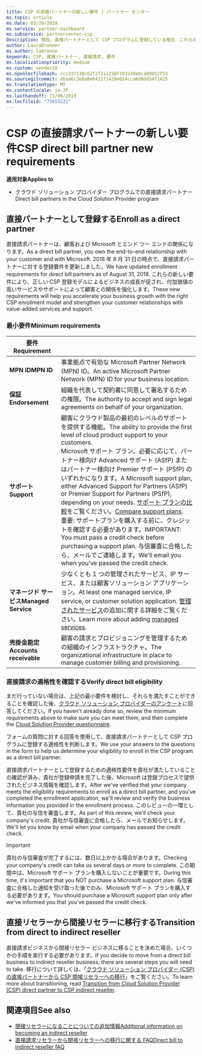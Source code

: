 ```yaml
---
title: CSP の直接パートナーの新しい要件 | パートナー センター
ms.topic: article
ms.date: 03/20/2018
ms.service: partner-dashboard
ms.subservice: partnercenter-csp
Description: 現在、直接パートナーとして CSP プログラムに登録している場合、これらの更新されたサポートとサービスの要件を満たすために準備する必要があります。
author: LauraBrenner
ms.author: labrenne
keywords: CSP, 直接パートナー, 直接請求, 要件
ms.localizationpriority: medium
ms.custom: seodec18
ms.openlocfilehash: ccc337138c62f2f2a1258f183a30e0ca09652f53
ms.sourcegitcommit: dbaa6c2e8a0e6431f1420e024cca6d0dd54f1425
ms.translationtype: MT
ms.contentlocale: ja-JP
ms.lasthandoff: 11/06/2019
ms.locfileid: "73653221"
---
```

# <a name="csp-direct-bill-partner-new-requirements"></a><span data-ttu-id="1352e-104">CSP の直接請求パートナーの新しい要件</span><span class="sxs-lookup"><span data-stu-id="1352e-104">CSP direct bill partner new requirements</span></span>

<span data-ttu-id="1352e-105">**適用対象**</span><span class="sxs-lookup"><span data-stu-id="1352e-105">**Applies to**</span></span>

- <span data-ttu-id="1352e-106">クラウド ソリューション プロバイダー プログラムでの直接請求パートナー</span><span class="sxs-lookup"><span data-stu-id="1352e-106">Direct bill partners in the Cloud Solution Provider program</span></span>

## <a name="enroll-as-a-direct-partner"></a><span data-ttu-id="1352e-107">直接パートナーとして登録する</span><span class="sxs-lookup"><span data-stu-id="1352e-107">Enroll as a direct partner</span></span>

<span data-ttu-id="1352e-108">直接請求パートナーは、顧客および Microsoft とエンド ツー エンドの関係になります。</span><span class="sxs-lookup"><span data-stu-id="1352e-108">As a direct bill partner, you own the end-to-end relationship with your customer and with Microsoft.</span></span> <span data-ttu-id="1352e-109">2018 年 8 月 31 日の時点で、直接請求パートナーに対する登録要件を更新しました。</span><span class="sxs-lookup"><span data-stu-id="1352e-109">We have updated enrollment requirements for direct bill partners as of August 31, 2018.</span></span> <span data-ttu-id="1352e-110">これらの新しい要件により、正しい CSP 登録モデルによるビジネスの成長が促され、付加価値の高いサービスやサポートによって顧客との関係を強化します。</span><span class="sxs-lookup"><span data-stu-id="1352e-110">These new requirements will help you accelerate your business growth with the right CSP enrollment model and strengthen your customer relationships with value-added services and support.</span></span>

### <a name="minimum-requirements"></a><span data-ttu-id="1352e-111">最小要件</span><span class="sxs-lookup"><span data-stu-id="1352e-111">Minimum requirements</span></span>

|<span data-ttu-id="1352e-112">**要件**</span><span class="sxs-lookup"><span data-stu-id="1352e-112">**Requirement**</span></span>|                             |
|--------------------------------|--------------------------------------------------------------|
|<span data-ttu-id="1352e-113">**MPN ID**</span><span class="sxs-lookup"><span data-stu-id="1352e-113">**MPN ID**</span></span>   |<span data-ttu-id="1352e-114">事業拠点で有効な Microsoft Partner Network (MPN) ID。</span><span class="sxs-lookup"><span data-stu-id="1352e-114">An active Microsoft Partner Network (MPN) ID for your business location.</span></span>    |
|<span data-ttu-id="1352e-115">**保証**</span><span class="sxs-lookup"><span data-stu-id="1352e-115">**Endorsement**</span></span>   |<span data-ttu-id="1352e-116">組織を代表して契約書に同意して署名するための権限。</span><span class="sxs-lookup"><span data-stu-id="1352e-116">The authority to accept and sign legal agreements on behalf of your organization.</span></span>|
|<span data-ttu-id="1352e-117">**サポート**</span><span class="sxs-lookup"><span data-stu-id="1352e-117">**Support**</span></span>   |<span data-ttu-id="1352e-118">顧客にクラウド製品の最初のレベルのサポートを提供する機能。</span><span class="sxs-lookup"><span data-stu-id="1352e-118">The ability to provide the first level of cloud product support to your customers.</span></span> <br><span data-ttu-id="1352e-119">Microsoft サポート プラン。必要に応じて、パートナー様向け Advanced サポート (ASfP) またはパートナー様向け Premier サポート (PSfP) のいずれかになります。</span><span class="sxs-lookup"><span data-stu-id="1352e-119">A Microsoft support plan, either Advanced Support for Partners (ASfP) or Premier Support for Partners (PSfP), depending on your needs.</span></span> <span data-ttu-id="1352e-120">[サポート プランの比較](https://partner.microsoft.com/support/partnersupport)をご覧ください。</span><span class="sxs-lookup"><span data-stu-id="1352e-120">[Compare support plans](https://partner.microsoft.com/support/partnersupport).</span></span><br> <span data-ttu-id="1352e-121">重要: サポートプランを購入する前に、クレジットを確認する必要があります。</span><span class="sxs-lookup"><span data-stu-id="1352e-121">IMPORTANT: You must pass a credit check before purchasing a support plan.</span></span> <span data-ttu-id="1352e-122">与信審査に合格したら、メールでご連絡します。</span><span class="sxs-lookup"><span data-stu-id="1352e-122">We'll email you when you've passed the credit check.</span></span> |
|<span data-ttu-id="1352e-123">**マネージド サービス**</span><span class="sxs-lookup"><span data-stu-id="1352e-123">**Managed Service**</span></span>   |<span data-ttu-id="1352e-124">少なくとも 1 つの管理されたサービス、IP サービス、または顧客ソリューション アプリケーション。</span><span class="sxs-lookup"><span data-stu-id="1352e-124">At least one managed service, IP service, or customer solution application.</span></span> <span data-ttu-id="1352e-125">[管理されたサービス](https://partner.microsoft.com/business-opportunities/managed-services-provider)の追加に関する詳細をご覧ください。</span><span class="sxs-lookup"><span data-stu-id="1352e-125">Learn more about adding [managed services](https://partner.microsoft.com/business-opportunities/managed-services-provider).</span></span>|
|<span data-ttu-id="1352e-126">**売掛金勘定**</span><span class="sxs-lookup"><span data-stu-id="1352e-126">**Accounts receivable**</span></span> |<span data-ttu-id="1352e-127">顧客の請求とプロビジョニングを管理するための組織のインフラストラクチャ。</span><span class="sxs-lookup"><span data-stu-id="1352e-127">The organizational infrastructure in place to manage customer billing and provisioning.</span></span>

### <a name="verify-direct-bill-eligibility"></a><span data-ttu-id="1352e-128">直接請求の適格性を確認する</span><span class="sxs-lookup"><span data-stu-id="1352e-128">Verify direct bill eligibility</span></span>

<span data-ttu-id="1352e-129">まだ行っていない場合は、上記の最小要件を検討し、それらを満たすことができることを確認した後、[クラウド ソリューション プロバイダーのアンケート](https://partner.microsoft.com/cloud-solution-provider/assessment)に回答してください。</span><span class="sxs-lookup"><span data-stu-id="1352e-129">If you haven't already done so, review the minimum requirements above to make sure you can meet them, and then complete the [Cloud Solution Provider questionnaire](https://partner.microsoft.com/cloud-solution-provider/assessment).</span></span>

<span data-ttu-id="1352e-130">フォームの質問に対する回答を使用して、直接請求パートナーとして CSP プログラムに登録する適格性を判断します。</span><span class="sxs-lookup"><span data-stu-id="1352e-130">We use your answers to the questions in the form to help us determine your eligibility to enroll in the CSP program as a direct bill partner.</span></span>

<span data-ttu-id="1352e-131">直接請求パートナーとして登録するための適格性要件を貴社が満たしていることの確認が済み、貴社が登録申請を完了した後、Microsoft は登録プロセスで提供されたビジネス情報を確認します。</span><span class="sxs-lookup"><span data-stu-id="1352e-131">After we've verified that your company meets the eligibility requirements to enroll as a direct bill partner, and you've completed the enrollment application, we'll review and verify the business information you provided in the enrollment process.</span></span> <span data-ttu-id="1352e-132">このレビューの一環として、貴社の与信を審査します。</span><span class="sxs-lookup"><span data-stu-id="1352e-132">As part of this review, we'll check your company's credit.</span></span> <span data-ttu-id="1352e-133">貴社が与信審査に合格したら、メールでお知らせします。</span><span class="sxs-lookup"><span data-stu-id="1352e-133">We'll let you know by email when your company has passed the credit check.</span></span>

>[!IMPORTANT]
><span data-ttu-id="1352e-134">貴社の与信審査が完了するには、数日以上かかる場合があります。</span><span class="sxs-lookup"><span data-stu-id="1352e-134">Checking your company's credit can take us several days or more to complete.</span></span> <span data-ttu-id="1352e-135">この期間中は、Microsoft サポート プランを購入しないことが重要です。</span><span class="sxs-lookup"><span data-stu-id="1352e-135">During this time, it's important that you NOT purchase a Microsoft support plan.</span></span> <span data-ttu-id="1352e-136">与信審査に合格した通知を受け取った後でのみ、Microsoft サポート プランを購入する必要があります。</span><span class="sxs-lookup"><span data-stu-id="1352e-136">You should purchase a Microsoft support plan only after we've informed you that you've passed the credit check.</span></span>

## <a name="transition-from-direct-to-indirect-reseller"></a><span data-ttu-id="1352e-137">直接リセラーから間接リセラーに移行する</span><span class="sxs-lookup"><span data-stu-id="1352e-137">Transition from direct to indirect reseller</span></span>

<span data-ttu-id="1352e-138">直接請求ビジネスから間接リセラー ビジネスに移ることを決めた場合、いくつかの手順を実行する必要があります。</span><span class="sxs-lookup"><span data-stu-id="1352e-138">If you decide to move from a direct bill business to indirect reseller business, there are several steps you will need to take.</span></span> <span data-ttu-id="1352e-139">移行について詳しくは、「[クラウド ソリューション プロバイダー (CSP) の直接パートナーから CSP 間接リセラーへの移行](transition-direct-to-indirect.md)」をご覧ください。</span><span class="sxs-lookup"><span data-stu-id="1352e-139">To learn more about transitioning, read [Transition from Cloud Solution Provider (CSP) direct partner to CSP indirect reseller](transition-direct-to-indirect.md).</span></span> 

## <a name="see-also"></a><span data-ttu-id="1352e-140">関連項目</span><span class="sxs-lookup"><span data-stu-id="1352e-140">See also</span></span>

- [<span data-ttu-id="1352e-141">間接リセラーになることについての追加情報</span><span class="sxs-lookup"><span data-stu-id="1352e-141">Additional information on becoming an indirect reseller</span></span>](https://assetsprod.microsoft.com/csp-directbill-to-indirect-transition.pdf)
- [<span data-ttu-id="1352e-142">直接請求リセラーから間接リセラーへの移行に関する FAQ</span><span class="sxs-lookup"><span data-stu-id="1352e-142">Direct bill to indirect reseller fAQ</span></span>](https://assetsprod.microsoft.com/mpn/direct-bill-partner-faq.pdf)
